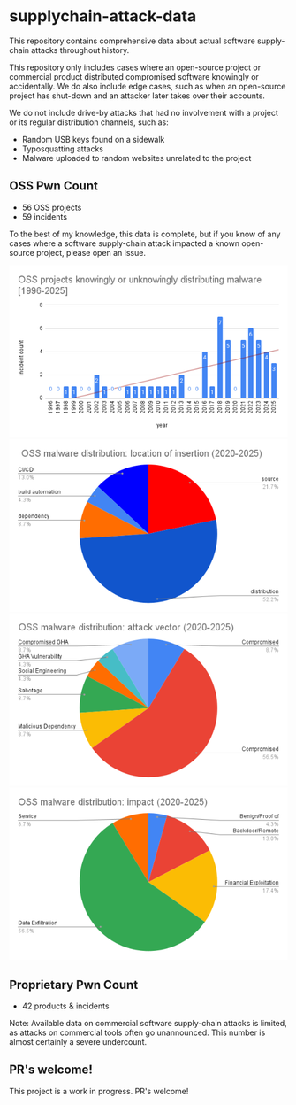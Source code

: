 # supplychain-attack-data

This repository contains comprehensive data about actual software supply-chain attacks throughout history.

This repository only includes cases where an open-source project or commercial product distributed compromised software knowingly or accidentally. We do also include edge cases, such as when an open-source project has shut-down and an attacker later takes over their accounts.

We do not include drive-by attacks that had no involvement with a project or its regular distribution channels, such as:

- Random USB keys found on a sidewalk
- Typosquatting attacks
- Malware uploaded to random websites unrelated to the project

## OSS Pwn Count

* 56 OSS projects
* 59 incidents

To the best of my knowledge, this data is complete, but if you know of any cases where a software supply-chain attack impacted a known open-source project, please open an issue.

![OSS supply-chain compromises over time](assets/chart.png)
![OSS supply-chain compromises: insertion point](assets/where.png)
![OSS supply-chain compromises: insertion point](assets/attack_vector.png)
![OSS supply-chain compromises: insertion point](assets/impact.png)

## Proprietary Pwn Count

* 42 products & incidents

Note: Available data on commercial software supply-chain attacks is limited, as attacks on commercial tools often go unannounced. This number is almost certainly a severe undercount.

## PR's welcome!

This project is a work in progress. PR's welcome!
